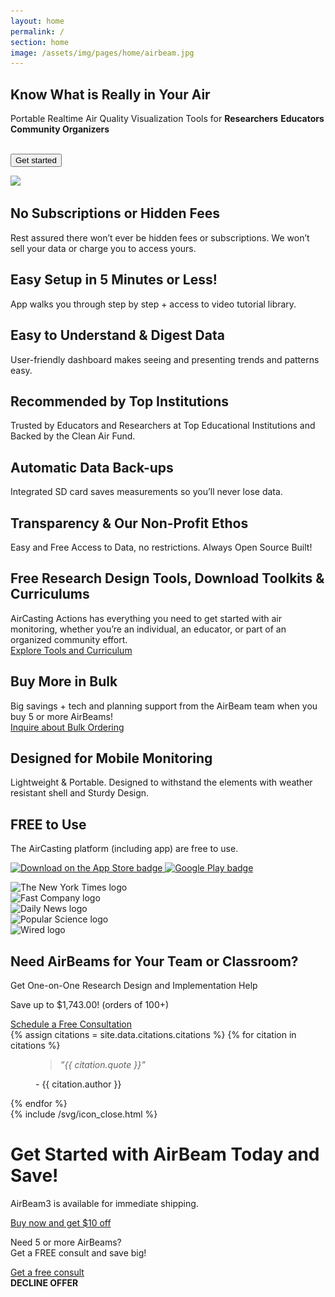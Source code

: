 ```yaml
---
layout: home
permalink: /
section: home
image: /assets/img/pages/home/airbeam.jpg
---
```


<section class="panel panel--hero u--bg-cyan lazyload">
  <div class="split--40">
    <h1 class="heading heading--large heading--hero">
      Know&nbsp;What&nbsp;is Really in&nbsp;Your&nbsp;Air
    </h1>
    <p class="p--hero">
      Portable&nbsp;Realtime Air&nbsp;Quality Visualization&nbsp;Tools&nbsp;for
      <span class="rotating-text">
        <b class="rotating-text__word">Researchers</b>
        <b class="rotating-text__word">Educators</b>
        <b class="rotating-text__word">Community Organizers</b>
      </span>
    </p>
    <br>
    <button class="button button--cta js--open-get-started-modal">Get started</button>
  </div>
</section>

<img
  data-src="/assets/img/pages/home/airbeam.jpg"
  src="/assets/img/pages/home/airbeam.jpg?nf_resize=fit&w=20"
  class="u--tablet-min-hidden lazyload"
/>

<section class="panel highlights">
  <div class="highlights__item">
    <h2 class="heading heading--small heading--body">
      No Subscriptions or Hidden Fees
    </h2>
    <p>
      Rest assured there won’t ever be hidden fees or
      subscriptions. We won’t sell your data or charge you
      to access yours.
    </p>
  </div>

  <div class="highlights__item">
    <h2 class="heading heading--small heading--body">
      Easy Setup in 5 Minutes or Less!
    </h2>
    <p>
      App walks you through step by step + access
      to video tutorial library.
    </p>
  </div>

  <div class="highlights__item">
    <h2 class="heading heading--small heading--body">
      Easy to Understand & Digest Data
    </h2>
    <p>
      User-friendly dashboard makes seeing and
      presenting trends and patterns easy.
    </p>
  </div>

  <div class="highlights__item">
    <h2 class="heading heading--small heading--body">
      Recommended by Top Institutions
    </h2>
    <p>
      Trusted by Educators and Researchers at Top Educational
      Institutions and Backed by the Clean Air Fund.
    </p>
  </div>

  <div class="highlights__item">
    <h2 class="heading heading--small heading--body">
      Automatic Data Back-ups
    </h2>
    <p>
      Integrated SD card saves measurements
      so you’ll never lose data.
    </p>
  </div>

  <div class="highlights__item">
    <h2 class="heading heading--small heading--body">
      Transparency & Our Non-Profit Ethos
    </h2>
    <p>
      Easy and Free Access to Data, no restrictions.
      Always Open Source Built!
    </p>
  </div>

  <div class="highlights__item">
    <h2 class="heading heading--small heading--body">
      Free Research Design Tools, Download Toolkits & Curriculums
    </h2>
    <p>
      AirCasting Actions has everything you need to get started
      with air monitoring, whether you’re an individual,
      an educator, or part of an organized community effort.
      <br>
      <a href="https://aircastingactions.org" target="_blank" class="link--underlined">Explore Tools and Curriculum</a>
    </p>
  </div>

  <div class="highlights__item">
    <h2 class="heading heading--small heading--body">
      Buy More in Bulk
    </h2>
    <p>
      Big savings + tech and planning support from the
      AirBeam team when you buy 5 or more AirBeams!
      <br>
      <a href="/airbeam/get-consultation" class="link--underlined">Inquire about Bulk Ordering</a>
    </p>

  </div>

  <div class="highlights__item">
    <h2 class="heading heading--small heading--body">
      Designed for Mobile Monitoring
    </h2>
    <p>
      Lightweight & Portable. Designed to withstand the elements
      with weather resistant shell and Sturdy Design.
    </p>
  </div>

  <div class="highlights__item">
    <h2 class="heading heading--small heading--body">
      FREE to Use
    </h2>
    <p>
      The AirCasting platform (including app) are free to use.
    </p>
    <p class="download-links">
      <a
        href="https://apps.apple.com/us/app/aircasting/id1587685281#?platform=iphone"
        target="_blank"
        class="download-links__item"
      >
        <img
          data-src="/assets/img/pages/home/download-on-the-app-store-badge.png"
          src="/assets/img/pages/home/download-on-the-app-store-badge.png?nf_resize=fit&w=20"
          class="lazyload"
          alt="Download on the App Store badge"
        />
      </a>
      <a
        href="https://play.google.com/store/apps/details?id=pl.llp.aircasting&hl=en_US"
        target="_blank"
        class="download-links__item"
      >
        <img
          data-src="/assets/img/pages/home/google-play-badge.png"
          src="/assets/img/pages/home/google-play-badge.png?nf_resize=fit&w=20"
          class="lazyload"
          alt="Google Play badge"
        />
      </a>
    </p>
  </div>
</section>

<section class="panel panel--big-padding u--bg-blue-dark logos">
  <div class="logos__item">
    <img
      data-src="/assets/img/pages/home/logos/the-new-york-times.png"
      src="/assets/img/pages/home/logos/the-new-york-times.png?nf_resize=fit&w=20"
      alt="The New York Times logo"
      class="lazyload"
    />
  </div>
  <div class="logos__item">
    <img
      data-src="/assets/img/pages/home/logos/fast-company.png"
      src="/assets/img/pages/home/logos/fast-company.png?nf_resize=fit&w=20"
      alt="Fast Company logo"
      class="lazyload"
    />
  </div>
  <div class="logos__item">
    <img
      data-src="/assets/img/pages/home/logos/daily-news.png"
      src="/assets/img/pages/home/logos/daily-news.png?nf_resize=fit&w=20"
      alt="Daily News logo"
      class="lazyload"
    />
  </div>
  <div class="logos__item">
    <img
      data-src="/assets/img/pages/home/logos/popular-science.png"
      src="/assets/img/pages/home/logos/popular-science.png?nf_resize=fit&w=20"
      alt="Popular Science logo"
      class="lazyload"
    />
  </div>
  <div class="logos__item">
    <img
      data-src="/assets/img/pages/home/logos/wired.png"
      src="/assets/img/pages/home/logos/wired.png?nf_resize=fit&w=20"
      alt="Wired logo"
      class="lazyload"
    />
  </div>
</section>

<section class="for-teams u--align-center">
  <h1 class="for-teams__heading heading">Need AirBeams for Your Team or Classroom?</h1>
  <p class="for-teams__get-help">Get One-on-One Research Design and Implementation Help</p>
  <p class="for-teams__save-up">Save up to $1,743.00! (orders of 100+)</p>
  <a href="/airbeam/get-consultation" class="button button--cta">Schedule a Free Consultation</a>
</section>

<section class="quote panel panel--big-padding">
  {% assign citations = site.data.citations.citations %}
  {% for citation in citations %}
    <figure class="split--50 quote u--hidden" data-set="{{citation.set}}">
      <blockquote class="quote__body">
        <em>”{{ citation.quote }}”</em>
      </blockquote>
      <figcaption class="quote__name">
        - {{ citation.author }}
      </figcaption>
    </figure>
  {% endfor %}
</section>

<div class="get-started-modal u--hidden">
  <a class="get-started-modal__close-button js--close-get-started-modal">{% include /svg/icon_close.html %}</a>

  <h1 class="get-started-modal__heading heading heading--conversion u--align-center">
    Get Started with AirBeam Today and Save!
  </h1>

  <div class="get-started-modal__section get-started-modal__section--buy-now">
    <div class="get-started-modal__icon-box u--mobile-hidden">
    </div>
    <div class="get-started-modal__text-box u--align-center">
      <p class="get-started-modal__paragraph">AirBeam3 is available for immediate shipping.</p>
      <a href="/airbeam/save-10-now" class="button button--cta">Buy now and get $10 off</a>
    </div>
  </div>

  <div class="get-started-modal__section get-started-modal__section--get-consult">
    <div class="get-started-modal__icon-box u--mobile-hidden">
    </div>
    <div class="get-started-modal__text-box u--align-center">
      <p class="get-started-modal__paragraph">Need 5 or more AirBeams?<br/>Get a FREE consult and save big!</p>
      <a href="/airbeam/get-consultation" class="button button--cta">Get a free consult</a>
    </div>
  </div>
  <a class="get-started-modal__decline link link--light link--underlined js--close-get-started-modal"><b>DECLINE OFFER</b></a>
</div>

<script defer type="text/javascript" src="/assets/js/rotating-text.js"></script>
<script defer type="text/javascript" src="/assets/js/citations.js"></script>
<script defer type="text/javascript" src="/assets/js/get-started-modal.js"></script>
